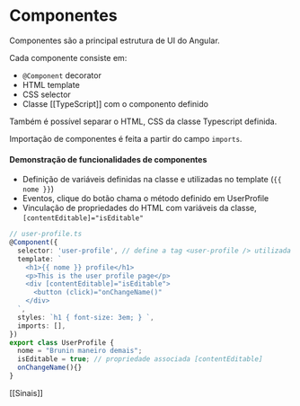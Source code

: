 # Componentes

Componentes são a principal estrutura de UI do Angular.

Cada componente consiste em:

- `@Component` decorator
- HTML template
- CSS selector
- Classe [[TypeScript]] com o componento definido

Também é possível separar o HTML, CSS da classe Typescript definida.

Importação de componentes é feita a partir do campo `imports`.

#### Demonstração de funcionalidades de componentes

- Definição de variáveis definidas na classe e utilizadas no template (`{{ nome }}`)
- Eventos, clique do botão chama o método definido em UserProfile
- Vinculação de propriedades do HTML com variáveis da classe,  `[contentEditable]="isEditable"`

```typescript
// user-profile.ts
@Component({
  selector: 'user-profile', // define a tag <user-profile /> utilizada em outros templates
  template: `
    <h1>{{ nome }} profile</h1>
    <p>This is the user profile page</p>
    <div [contentEditable]="isEditable">
      <button (click)="onChangeName()"
    </div>
  `,  
  styles: `h1 { font-size: 3em; } `,
  imports: [],
})
export class UserProfile { 
  nome = "Brunin maneiro demais";
  isEditable = true; // propriedade associada [contentEditable]
  onChangeName(){} 
}
```

[[Sinais]]